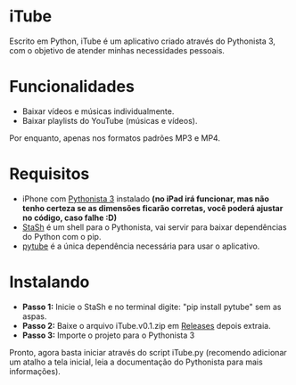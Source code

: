 # iTube

Escrito em Python, iTube é um aplicativo criado através do Pythonista 3, com o objetivo de atender minhas necessidades pessoais.

# Funcionalidades

- Baixar vídeos e músicas individualmente.
- Baixar playlists do YouTube (músicas e vídeos).

Por enquanto, apenas nos formatos padrões MP3 e MP4.

# Requisitos

- iPhone com [Pythonista 3](https://apps.apple.com/br/app/pythonista-3/id1085978097) instalado **(no iPad irá funcionar, mas não tenho certeza se as dimensões ficarão corretas, você poderá ajustar no código, caso falhe :D)**
- [StaSh](https://github.com/ywangd/stash) é um shell para o Pythonista, vai servir para baixar dependências do Python com o pip.
- [pytube](https://github.com/pytube/pytube) é a única dependência necessária para usar o aplicativo.

# Instalando

- **Passo 1:** Inicie o StaSh e no terminal digite: "pip install pytube" sem as aspas.
- **Passo 2:** Baixe o arquivo iTube.v0.1.zip em [Releases](https://github.com/laedsonzz/iTube-iOS/releases/tag/iTube-iOS) depois extraia.
- **Passo 3:** Importe o projeto para o Pythonista 3

Pronto, agora basta iniciar através do script iTube.py (recomendo adicionar um atalho a tela inicial, leia a documentação do Pythonista para mais informações).
